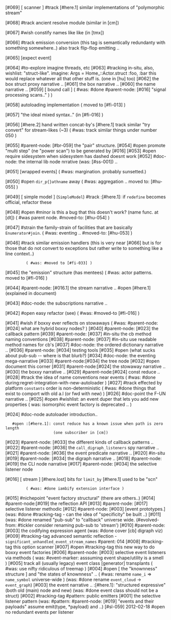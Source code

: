 [#069]       [ scanner ]
       #track [#here.1] similar implementations of "polymorphic stream"

[#068]       #track ancient resolve module (similar in [cm])

[#067] #wish constify names like like (in [tmx])

[#066]       #track emission conversion (this tag is semantically
             redundanty with something somewhere..)
             also track flip-flop emitting ..

[#065]       [expect event]

[#064]    #to-explore imagine threads, etc
[#063]       #tracking in-situ, also, wishlist: "struct-like". imagine:
               Args = Home_::Actor.struct :foo, :bar
               this would replace whatever all that other stuff is.
               (one in [hu] too)
[#062]       the box struct proxy narrative ..
[#061]       the box narrative ..
[#060]       the name narrative ..
[#059]       [ bound call ]
             ( #was: #done #parent-node: [#016] "signal processing scans.." ) )

[#058]       autoloading implementation
             ( moved to [#fi-013] )

[#057]       "the ideal mixed syntax.." (in [#fi-016] )

[#056]       [#here.2] hand written concat-by's
             [#here.1] track similar "try convert" for stream-likes (~3)
             ( #was: track similar things under number 050 )

[#055]       #parent-node: [#br-059]  the "pair" structure.
[#054] #open promote "multi step" (ne "power scan") to be generated by [#016]
[#053] #open require sidesystem when sidesystem has dashed doesnt work
[#052]       #doc-node: the internal lib node nrrative (was: [#ss-001]) ..

[#051]       [wrapped events]
             ( #was: margination. probably sunsetted.)

[#050] #open `dir_p{}athname` away
             ( #was: aggregation .. moved to: [#hu-055] )

[#049]       [ simple model ]  (`SimpleModel`)
       #track :[#here.1]: if `redefine` becomes official, refactor these

[#048] #open #minor is this a bug that this doesn't work? (name func. at [dt])
             ( #was parent node. #moved-to: [#hu-054] )

[#047]       #strain the family-strain of facilities that are basically
             `Enumerator#join`. ( #was: eventing .. #moved-to: [#hu-053] )

[#046] #track similar emission handlers (this is very near [#066] but is
              for those that do not convert to exceptions but rather
              write to something like a line context..)

             ( #was: #moved to [#fi-033] )

[#045]       the "emission" structure (has mentees)
             ( #was: actor patterns. moved to [#fi-016] )

[#044]       #parent-node: [#016.1] the stream narrative ..
       #open  [#here.1]  (explained in document)

[#043]       #doc-node: the subscriptions narrative ..

[#042] #open easy refactor (see)
             ( #was: #moved-to [#fi-016] )

[#041] #wish if boxxy ever reflects on stowaways
             ( #was: #parent-node: [#024] what are hybrid boxxy nodes? )
[#040]       #parent-node: [#023] the callback pattern
[#039]       #parent-node: [#037] #in-situ the cb method naming conventions
[#038]       #parent-node: [#037] #in-situ use readable method names for cb's
[#037]       #doc-node: the ordered dictionary narrative ..
[#036]       #parent-node: [#034] testing tools
[#035] #open (what sucks about pub-sub -- where is that blurb?)
[#034]       #doc-node: the eventing mega-narrative
[#033]       #parent-node:[#034] the tree node
[#032] #open document this corner
[#031]       #parent-node:[#024] the stowaway narrative ..
[#030]       the boxxy narrative ..
[#029]       #parent-node:[#024] const reduce ..
[#028]       #track the idea of name conventions near events
             ( #was: #done during:regret-integration-with-new-autoloader )
[#027]       #track effected by platform `constants` order is non-deterministic
             ( #was: #done things that exist to comport with old a.l (or fwd with new) )
[#026]       #doc-point the F-UN narrative ..
[#025] #open #wishlist: an event duper that lets you add new properties
             ( was: isomorphic event factory is deprecated .. )

[#024]       #doc-node autoloader introduction..

       #open :[#here.1]: const reduce has a known issue when path is zero length
                         (one subscriber in [cm])

[#023]       #parent-node: [#033] the different kinds of callback patterns ..
[#022]       #parent-node: [#036] the `call_digraph_listeners` spy narrative ..
[#021]       #parent-node: [#036] the event predicate narrative ..
[#020]       #in-situ
[#019]       #parent-node: [#034] the digraph narrative ..
[#018]       #parent-node: [#019] the CLI node narrative
[#017]       #parent-node: [#034] the selective listener node

[#016]       [ stream ]
             [#here.lost] bits for `limit_by`
             [#here.1] used to be "scn"

             ( #was: #done iambify extension interface )
[#015]       #nichepoint "event factory structural" (there are others..)
[#014]       #parent-node:[#019] the reflection API
[#013]       #parent-node: [#017] selective listener methodic
[#012]       #parent-node: [#003]  [event prototypes.]
             (was: #done #tracking-tag - can the idea of "specificity" be built ..)
[#011]       (was: #done renamed "pub-sub" to "callback" universe wide.
               (#evolved-from: #tickler consider renaming pub-sub to 'stream')
[#010]       #parent-node: [#003] the codifying expression agent
             (was: #done cover [cb] digraph viz)
[#009]       #tracking-tag advanced semantic reflection -
               `significant_unhandled_event_stream_names`
               #parent: 014
[#008]       #tracking-tag this option scanner
[#007] #open #tracking-tag this new way to do boxxy event factories
[#006]       #parent-node: [#003] selective event listeners via methods
             ( was: #event-marker: asssuming event shape/utility is a smell )
[#005]       track all (usually legacy) event class [generator] transplants
             ( #was: use nifty ridiculous of treemap )
[#004] #open [ the "knownness" structure ] and "the states of knownness" ..
             ( #was: rename `name_i` => `name_symbol` universe-wide )
             (was: #done rename `event_cloud` -> `event_graph`)
[#003]       the event narrative ..
             :[#here.1]: "structured expressive" (both old (main) node and new)
             (was: #done event class should not be a struct)
[#002]       #tracking-tag #pattern: public emitters
[#001]       the selective listener pattern
             (was: #pattern: #parent-node: [#019] "events and their payloads"
               assume emit(type, *payload) and ..)
[#sl-059] 2012-02-18 #open no redundant events per listener
